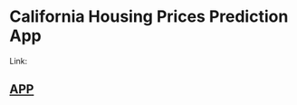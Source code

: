 # California Housing Prices Prediction App

Link:
## [APP](https://matheuscamposmt-housing-prices-github-io-housing-app-09dgyr.streamlit.app/)
